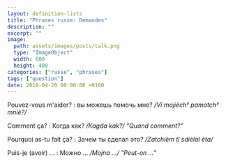 ```yaml
---
layout: definition-lists
title: "Phrases russe: Demandes"
description: ""
excerpt: ""
image:
  path: assets/images/posts/talk.png
  type: "ImageObject"
  width: 600
  height: 400
categories: ["russe", "phrases"]
tags: ["question"]
date: 2018-04-20 00:00:00 +0100
---
```


Pouvez-vous m'aider?
: вы можешь помочь мне?
*/Vî mojièchʸ pamotchʸ mniè?/*

Comment ça?
: Когда как?
*/Kagda kak?/ "Quand comment?"*

Pourquoi as-tu fait ça?
: Зачем ты сделал это?
*/Zatchièm tî sdièlal èta/*

Puis-je (avoir) …
: Можно …
*/Mojna …/ "Peut-on …"*
